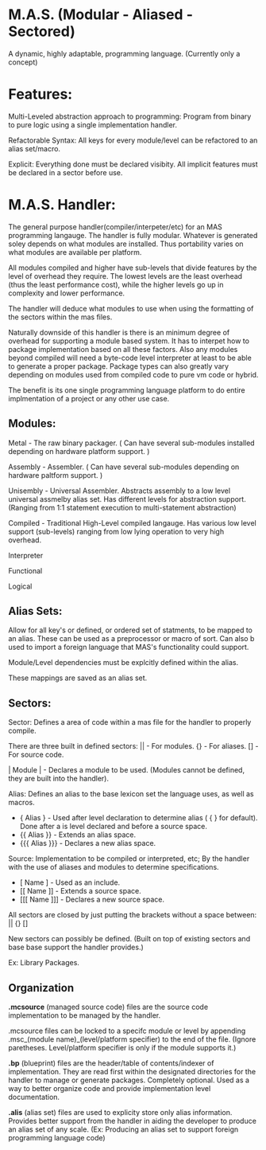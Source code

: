 # M.A.S. (Modular - Aliased - Sectored)
A dynamic, highly adaptable, programming language. (Currently only a concept)


# Features:

Multi-Leveled abstraction approach to programming: Program from binary to pure logic using a single implementation handler.

Refactorable Syntax: All keys for every module/level can be refactored to an alias set/macro.

Explicit: Everything done must be declared visibity. All implicit features must be declared in a sector before use.


# M.A.S. Handler:

The general purpose handler(compiler/interpeter/etc) for an MAS programming langauge. The handler is fully modular. Whatever is generated soley depends on what modules are installed. Thus portability varies on what modules are available per platform.

All modules compiled and higher have sub-levels that divide features by the level of overhead they require. The lowest levels are the least overhead (thus the least performance cost), while the higher levels go up in complexity and lower performance.

The handler will deduce what modules to use when using the formatting of the sectors within the mas files.

Naturally downside of this handler is there is an minimum degree of overhead for supporting a module based system. It has to interpet how to package implementation based on all these factors. Also any modules beyond compiled will need a byte-code level interpreter at least to be able to generate a proper package. Package types can also greatly vary depending on modules used from compiled code to pure vm code or hybrid.

The benefit is its one single programming language platform to do entire implmentation of a project or any other use case.

## Modules:
Metal - The raw binary packager.
( Can have several sub-modules installed depending on hardware platform support. )

Assembly - Assembler.
( Can have several sub-modules depending on hardware paltform support. )

Unisembly - Universal Assembler. Abstracts assembly to a low level universal assmelby alias set. Has different levels for abstraction support. (Ranging from 1:1 statement execution to multi-statement abstraction)

Compiled - Traditional High-Level compiled langauge. Has various low level support (sub-levels) ranging from low lying operation to very high overhead.

Interpreter

Functional

Logical


## Alias Sets:
Allow for all key's or defined, or ordered set of statments, to be mapped to an alias. These can be used as a preprocessor or macro of sort. Can also b used to import a foreign language that MAS's functionality could support.

Module/Level dependencies must be explcitly defined within the alias.

These mappings are saved as an alias set.


## Sectors:

Sector: Defines a area of code within a mas file for the handler to properly compile.

There are three built in defined sectors: || - For modules. {} - For aliases. [] - For source code.

| Module | - Declares a module to be used. (Modules cannot be defined, they are built into the handler).

Alias: Defines an alias to the base lexicon set the language uses, as well as macros.

* { Alias } - Used after level declaration to determine alias ( { } for default). Done after a is level declared and before a source space.
* {{ Alias }} - Extends an alias space.
* {{{ Alias }}} - Declares a new alias space.

Source: Implementation to be compiled or interpreted, etc; By the handler with the use of aliases and modules to determine specifications.

* [ Name ] - Used as an include.
* [[ Name ]] - Extends a source space.
* [[[ Name ]]] - Declares a new source space.

All sectors are closed by just putting the brackets without a space between: || {} []

New sectors can possibly be defined. (Built on top of existing sectors and base base support the handler provides.)

Ex: Library Packages.

## Organization

**.mcsource** (managed source code) files are the source code implementation to be managed by the handler.

.mcsource files can be locked to a specifc module or level by appending .msc_(module name)_(level/platform specifier) to the end of the file. (Ignore paretheses. Level/platform specifier is only if the module supports it.)

**.bp** (blueprint) files are the header/table of contents/indexer of implementation. They are read first within the designated directories for the handler to manage or generate packages. Completely optional. Used as a way to better organize code and provide implementation level documentation.

**.alis** (alias set) files are used to explicity store only alias information. Provides better support from the handler in aiding the developer to produce an alias set of any scale. (Ex: Producing an alias set to support foreign programming language code)
